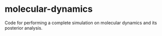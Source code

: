 # molecular-dynamics
Code for performing a complete simulation on molecular dynamics and its posterior analysis.

